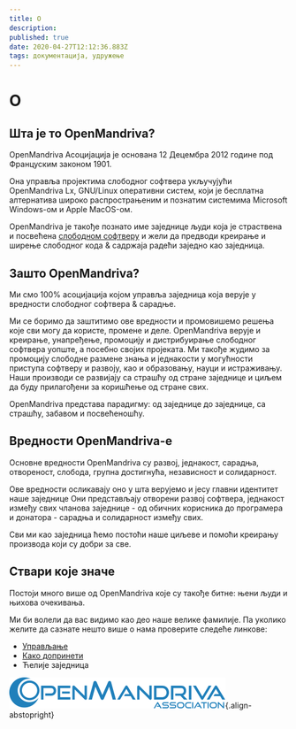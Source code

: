 ```yaml
---
title: О
description: 
published: true
date: 2020-04-27T12:12:36.883Z
tags: документација, удружење
---
```


# О

## Шта је то OpenMandriva?
OpenMandriva Асоцијација је основана 12 Децембра 2012 године под Француским законом 1901.

Она управља пројектима слободног софтвера укључујући OpenMandriva Lx, GNU/Linux оперативни систем, који је бесплатна алтернатива широко распрострањеним и познатим системима Microsoft Windows-ом и Apple MacOS-ом.

OpenMandriva је такође познато име заједнице људи која је страствена и посвећена [слободном софтверу](http://en.wikipedia.org/wiki/Free_software) и жели да предводи креирање и ширење слободног кода & садржаја радећи заједно као заједница.

## Зашто OpenMandriva?
Ми смо 100% асоцијација којом управља заједница која верује у вредности слободног софтвера & сарадње.

Ми се боримо да заштитимо ове вредности и промовишемо решења које сви могу да користе, промене и деле. OpenMandriva верује и креирање, унапређење, промоцију и дистрибуирање слободног софтвера уопште, а посебно својих пројеката. Ми такође жудимо за промоцију слободне размене знања и једнакости у могућности приступа софтверу и развоју, као и образовању, науци и истраживању. Наши производи се развијају са страшћу од стране заједнице и циљем да буду прилагођени за коришћење од стране свих.

OpenMandriva представа парадигму: од заједнице до заједнице, са страшћу, забавом и посвећеношћу.

## Вредности OpenMandriva-е
Основне вредности OpenMandriva су развој, једнакост, сарадња, отвореност, слобода, групна достигнућа, независност и солидарност.

Ове вредности осликавају оно у шта верујемо и јесу главни идентитет наше заједнице Они представљају отворени развој софтвера, једнакост између свих чланова заједнице - од обичних корисника до програмера и донатора - сарадња и солидарност између свих.

Сви ми као заједница ћемо постоћи наше циљеве и помоћи креирању производа који су добри за све.

## Ствари које значе
Постоји много више од OpenMandriva које су такође битне: њени људи и њихова очекивања.

Ми би волели да вас видимо као део наше велике фамилије. Па уколико желите да сазнате нешто више о нама проверите следеће линкове:

- [Управљање](/doc/governance)
- [Како допринети](/doc/get-involved)
- Ћелије заједница


![header-tr-asso.png](/assets/header-tr-asso.png){.align-abstopright}
